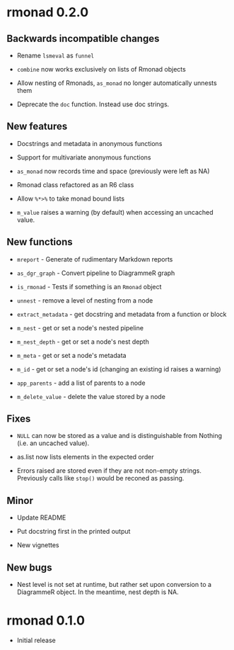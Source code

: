 # rmonad 0.2.0

## Backwards incompatible changes

 * Rename `lsmeval` as `funnel`

 * `combine` now works exclusively on lists of Rmonad objects

 * Allow nesting of Rmonads, `as_monad` no longer automatically unnests them

 * Deprecate the `doc` function. Instead use doc strings.

## New features

 * Docstrings and metadata in anonymous functions

 * Support for multivariate anonymous functions

 * `as_monad` now records time and space (previously were left as NA)

 * Rmonad class refactored as an R6 class

 * Allow `%*>%` to take monad bound lists

 * `m_value` raises a warning (by default) when accessing an uncached value.

## New functions

 * `mreport` - Generate of rudimentary Markdown reports

 * `as_dgr_graph` - Convert pipeline to DiagrammeR graph 

 * `is_rmonad` - Tests if something is an `Rmonad` object

 * `unnest` - remove a level of nesting from a node

 * `extract_metadata` - get docstring and metadata from a function or block

 * `m_nest` - get or set a node's nested pipeline

 * `m_nest_depth` - get or set a node's nest depth

 * `m_meta` - get or set a node's metadata

 * `m_id` - get or set a node's id (changing an existing id raises a warning)

 * `app_parents` - add a list of parents to a node

 * `m_delete_value` - delete the value stored by a node 

## Fixes

 * `NULL` can now be stored as a value and is distinguishable from Nothing
   (i.e. an uncached value).

 * as.list now lists elements in the expected order

 * Errors raised are stored even if they are not non-empty strings. Previously
   calls like `stop()` would be reconed as passing.

## Minor

 * Update README

 * Put docstring first in the printed output 

 * New vignettes

## New bugs

 * Nest level is not set at runtime, but rather set upon conversion to
   a DiagrammeR object. In the meantime, nest depth is NA.


# rmonad 0.1.0

 * Initial release

